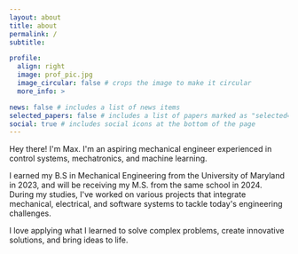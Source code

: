 ```yaml
---
layout: about
title: about
permalink: /
subtitle: 

profile:
  align: right
  image: prof_pic.jpg
  image_circular: false # crops the image to make it circular
  more_info: >

news: false # includes a list of news items
selected_papers: false # includes a list of papers marked as "selected={true}"
social: true # includes social icons at the bottom of the page
---
```


Hey there! I'm Max. I'm an aspiring mechanical engineer experienced in control systems, mechatronics, and machine learning.

I earned my B.S in Mechanical Engineering from the University of Maryland in 2023, and will be receiving my M.S. from the same school in 2024.
During my studies, I've worked on various projects that integrate mechanical, electrical, and software systems to tackle today's engineering challenges. 

I love applying what I learned to solve complex problems, create innovative solutions, and bring ideas to life.



